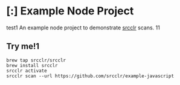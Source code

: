 # [:] Example Node Project
test1
An example node project to demonstrate [srcclr](https://www.srcclr.com) scans.
11
## Try me!1

```
brew tap srcclr/srcclr
brew install srcclr
srcclr activate
srcclr scan --url https://github.com/srcclr/example-javascript
```

